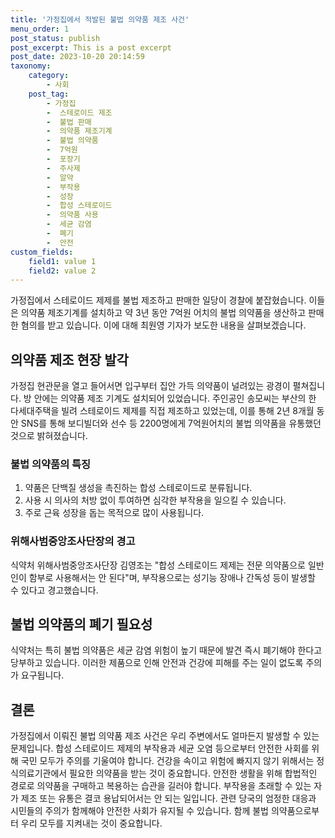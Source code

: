 ```yaml
---
title: '가정집에서 적발된 불법 의약품 제조 사건'
menu_order: 1
post_status: publish
post_excerpt: This is a post excerpt
post_date: 2023-10-20 20:14:59
taxonomy:
    category:
        - 사회
    post_tag:
        - 가정집
        -  스테로이드 제조
        -  불법 판매
        -  의약품 제조기계
        -  불법 의약품
        -  7억원
        -  포장기
        -  주사제
        -  알약
        -  부작용
        -  성장
        -  합성 스테로이드
        -  의약품 사용
        -  세균 감염
        -  폐기
        -  안전
custom_fields:
    field1: value 1
    field2: value 2
---
```



가정집에서 스테로이드 제제를 불법 제조하고 판매한 일당이 경찰에 붙잡혔습니다. 이들은 의약품 제조기계를 설치하고 약 3년 동안 7억원 어치의 불법 의약품을 생산하고 판매한 혐의를 받고 있습니다. 이에 대해 최원영 기자가 보도한 내용을 살펴보겠습니다.

## 의약품 제조 현장 발각
가정집 현관문을 열고 들어서면 입구부터 집안 가득 의약품이 널려있는 광경이 펼쳐집니다. 방 안에는 의약품 제조 기계도 설치되어 있었습니다. 주인공인 송모씨는 부산의 한 다세대주택을 빌려 스테로이드 제제를 직접 제조하고 있었는데, 이를 통해 2년 8개월 동안 SNS를 통해 보디빌더와 선수 등 2200명에게 7억원어치의 불법 의약품을 유통했던 것으로 밝혀졌습니다.

### 불법 의약품의 특징
1. 약품은 단백질 생성을 촉진하는 합성 스테로이드로 분류됩니다.
2. 사용 시 의사의 처방 없이 투여하면 심각한 부작용을 일으킬 수 있습니다.
3. 주로 근육 성장을 돕는 목적으로 많이 사용됩니다.

### 위해사범중앙조사단장의 경고
식약처 위해사범중앙조사단장 김영조는 "합성 스테로이드 제제는 전문 의약품으로 일반인이 함부로 사용해서는 안 된다"며, 부작용으로는 성기능 장애나 간독성 등이 발생할 수 있다고 경고했습니다.

## 불법 의약품의 폐기 필요성
식약처는 특히 불법 의약품은 세균 감염 위험이 높기 때문에 발견 즉시 폐기해야 한다고 당부하고 있습니다. 이러한 제품으로 인해 안전과 건강에 피해를 주는 일이 없도록 주의가 요구됩니다.

## 결론
가정집에서 이뤄진 불법 의약품 제조 사건은 우리 주변에서도 얼마든지 발생할 수 있는 문제입니다. 합성 스테로이드 제제의 부작용과 세균 오염 등으로부터 안전한 사회를 위해 국민 모두가 주의를 기울여야 합니다. 건강을 속이고 위험에 빠지지 않기 위해서는 정식의료기관에서 필요한 의약품을 받는 것이 중요합니다. 안전한 생활을 위해 합법적인 경로로 의약품을 구매하고 복용하는 습관을 길러야 합니다. 부작용을 초래할 수 있는 자가 제조 또는 유통은 결코 용납되어서는 안 되는 일입니다. 관련 당국의 엄정한 대응과 시민들의 주의가 함께해야 안전한 사회가 유지될 수 있습니다. 함께 불법 의약품으로부터 우리 모두를 지켜내는 것이 중요합니다.
